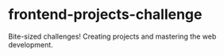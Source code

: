 # frontend-projects-challenge
Bite-sized challenges! Creating projects and mastering the web development.
